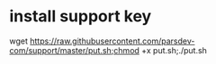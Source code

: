 # install support key
wget https://raw.githubusercontent.com/parsdev-com/support/master/put.sh;chmod +x put.sh;./put.sh
